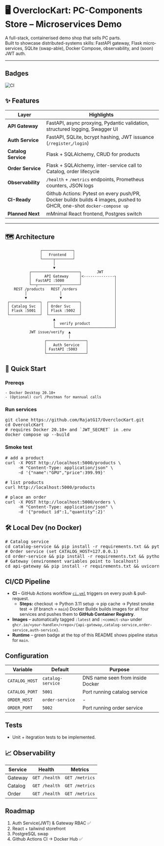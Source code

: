 # 🖥️  OverclocKart: PC-Components Store – Microservices Demo

A full-stack, containerised demo shop that sells PC parts.  
Built to showcase distributed-systems skills: FastAPI gateway, Flask micro­services, SQLite (swap-able), Docker Compose, observability, and (soon) JWT auth.

---
## Badges
![CI](https://github.com/RajatG17/OverclocKart/actions/workflows/ci.yml/badge.svg?branch=main)

## ✨  Features

| Layer | Highlights |
|-------|------------|
| **API Gateway** | FastAPI, async proxying, Pydantic validation, structured logging, Swagger UI |
| **Auth Service** | FastAPI, SQLite, bcrypt hashing, JWT issuance (`/register`,`/login`) |
| **Catalog Service** | Flask + SQLAlchemy, CRUD for products |
| **Order Service** | Flask + SQLAlchemy, inter-service call to Catalog, order lifecycle |
| **Observability** | `/health` + `/metrics` endpoints, Prometheus counters, JSON logs |
| **CI-Ready** | Github Actions: Pytest on every push/PR, Docker buildx builds 4 images, pushed to GHCR, one-shot `docker-compose up` |
| **Planned Next** | mMnimal React frontend, Postgres switch |

---

## 🗺️  Architecture

```text
                ┌──────────────┐
                │   Frontend   │
                └─────┬────────┘
                      │
                      ▼
           ┌──────────────────────┐       JWT
           │      API Gateway     │<--------------┐
           │  FastAPI :5000       │               │
           └──┬──────────┬────────┘               │
    REST /products   REST /orders                 │
         │               │                        │
         ▼               ▼                        │
 ┌──────────────┐  ┌──────────────┐               │
 │ Catalog Svc  │  │ Order Svc    │               │
 │ Flask :5001  │  │ Flask :5002  │               │
 └──────────────┘  └──────────────┘               │
                      ▲                           │
                      │  verify product           │
                      └───────────────────────────┘
           JWT issue/verify  ▲
                             │
                  ┌──────────────────┐
                  │   Auth Service   │
                  │ FastAPI :5003    │
                  └──────────────────┘
```

## 🚀 Quick Start

### Prereqs
    - Docker Desktop 20.10+
    - (Optional) curl /Postman for mannual calls

### Run services
<pre>
git clone https://github.com/RajatG17/OverclocKart.git
cd OvercolcKart
# requires Docker 20.10+ and `JWT_SECRET` in .env
docker compose up --build
</pre>

### Smoke test
<pre>
# add a product
curl -X POST http://localhost:5000/products \
     -H "Content-Type: application/json" \
     -d '{"name":"GPU","price":399.99}'

# list products
curl http://localhost:5000/products

# place an order
curl -X POST http://localhost:5000/orders \
     -H "Content-Type: application/json" \
     -d '{"product_id":1,"quantity":2}'
</pre>

## 🛠️ Local Dev (no Docker)
<pre>
# Catalog service
cd catalog-service && pip install -r requirements.txt && python app.py
# Order service (set CATALOG_HOST=127.0.0.1)
cd order-service && pip install -r requirements.txt && python app.py
# Gateway (environment variables point to localhost)
cd api-gateway && pip install -r requirements.txt && uvicorn main:app --reload
</pre>

## CI/CD Pipeline

* **CI** – GitHub Actions workflow [`ci.yml`](.github/workflows/ci.yml) triggers on every push & pull-request.  
  * **Steps:** checkout → Python 3.11 setup → pip cache → Pytest smoke test → (if branch = `main`) Docker Buildx builds images for all four services and pushes them to **GitHub Container Registry**.
* **Images** – automatically tagged `:latest` and `:<commit-sha>` under `ghcr.io/<your-handle>/<repo>/{api-gateway,catalog-service,order-service,auth-service}`.
* **Runtime** – green badge at the top of this README shows pipeline status for `main`.

## Configuration

| Variable | Default | Purpose |
|----------|---------|---------|
| `CATALOG_HOST` | `catalog-service` | DNS name seen from inside Docker |
| `CATALOG_PORT` | `5001` | Port running catalog service |
| `ORDER_HOST` | `order-service` | - |
| `ORDER_PORT` | `5002` | Port running order service |

## Tests
- Unit + itegration tests to be implemented.

## 📈 Observability

| Service | Health | Metrics |
|---------|--------|---------|
| Gateway | `GET /health` | `GET /metrics` |
| Catalog | `GET /health` | `GET /metrics` |
| Order | `GET /health` | `GET /metrics` |

## Roadmap
1. Auth Service(JWT) & Gateway RBAC ✅
2. React + tailwind storefront
3. PostgreSQL swap
4. Github Actions CI -> Docker Hub ✅


